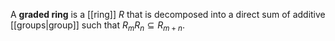 A **graded ring** is a [[ring]] $R$ that is decomposed into a direct sum of additive [[groups|group]] such that $R_m R_n \subseteq R_{m+n}$.